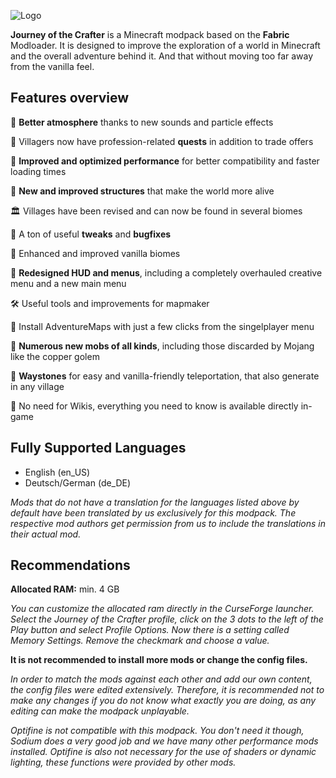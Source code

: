 ![Logo](https://i.imgur.com/wmnWKsx.png)

**Journey of the Crafter** is a Minecraft modpack based on the  **Fabric** Modloader. It is designed to improve the exploration of a world in Minecraft and the overall adventure behind it. And that without moving too far away from the vanilla feel.


## Features overview
🍂 **Better atmosphere** thanks to new sounds and particle effects

📜 Villagers now have profession-related **quests** in addition to trade offers

🚀 **Improved and optimized performance** for better compatibility and faster loading times

🗿 **New and improved structures** that make the world more alive

🏛️ Villages have been revised and can now be found in several biomes

🐛 A ton of useful **tweaks** and **bugfixes**

🌴 Enhanced and improved vanilla biomes

🧭 **Redesigned HUD and menus**, including a completely overhauled creative menu and a new main menu

🛠️ Useful tools and improvements for mapmaker

💾 Install AdventureMaps with just a few clicks from the singelplayer menu

🐣 **Numerous new mobs of all kinds**, including those discarded by Mojang like the copper golem

🔮 **Waystones** for easy and vanilla-friendly teleportation, that also generate in any village

🤔 No need for Wikis, everything you need to know is available directly in-game

## Fully Supported Languages

- English (en_US)
- Deutsch/German (de_DE)

_Mods that do not have a translation for the languages listed above by default have been translated by us exclusively for this modpack. The respective mod authors get permission from us to include the translations in their actual mod._

## Recommendations
**Allocated RAM:** min. 4 GB

_You can customize the allocated ram directly in the CurseForge launcher. Select the Journey of the Crafter profile, click on the 3 dots to the left of the Play button and select Profile Options. Now there is a setting called Memory Settings. Remove the checkmark and choose a value._

**It is not recommended to install more mods or change the config files.**

_In order to match the mods against each other and add our own content, the config files were edited extensively. Therefore, it is recommended not to make any changes if you do not know what exactly you are doing, as any editing can make the modpack unplayable._

_Optifine is not compatible with this modpack. You don't need it though, Sodium does a very good job and we have many other performance mods installed. Optifine is also not necessary for the use of shaders or dynamic lighting, these functions were provided by other mods._
